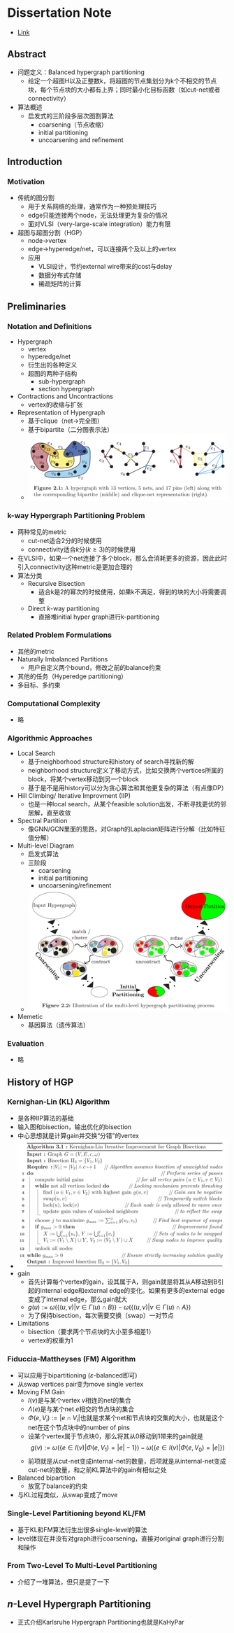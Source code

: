 # Dissertation Note
- [Link](https://publikationen.bibliothek.kit.edu/1000105953)

## Abstract
- 问题定义：Balanced hypergraph partitioning
  - 给定一个超图H以及正整数k，将超图的节点集划分为k个不相交的节点块，每个节点块的大小都有上界；同时最小化目标函数（如cut-net或者connectivity）
- 算法概述
  - 启发式的三阶段多层次图割算法
    - coarsening（节点收缩）
    - initial partitioning
    - uncoarsening and refinement

## Introduction
### Motivation
- 传统的图分割
  - 用于关系网络的处理，通常作为一种预处理技巧
  - edge只能连接两个node，无法处理更为复杂的情况
  - 面对VLSI（very-large-scale integration）能力有限
- 超图与超图分割（HGP）
  - node->vertex
  - edge->hyperedge/net，可以连接两个及以上的vertex
  - 应用
    - VLSI设计，节约external wire带来的cost与delay
    - 数据分布式存储
    - 稀疏矩阵的计算

## Preliminaries
### Notation and Definitions
- Hypergraph
  - vertex
  - hyperedge/net
  - 衍生出的各种定义
  - 超图的两种子结构
    - sub-hypergraph
    - section hypergraph
- Contractions and Uncontractions
  - vertex的收缩与扩张
- Representation of Hypergraph
  - 基于clique（net->完全图）
  - 基于bipartite（二分图表示法）
  - ![](fig/Dissertation-Note/超图的表示.jpg)
### k-way Hypergraph Partitioning Problem
- 两种常见的metric
  - cut-net适合2分的时候使用
  - connectivity适合$k$分$(k \ge 3)$的时候使用
- 在VLSI中，如果一个net连接了多个block，那么会消耗更多的资源，因此此时引入connectivity这种metric是更加合理的
- 算法分类
  - Recursive Bisection
    - 适合k是2的幂次的时候使用，如果k不满足，得到的块的大小将需要调整
  - Direct $k$-way partitioning
    - 直接堆initial hyper graph进行k-partitioning
### Related Problem Formulations
- 其他的metric
- Naturally Imbalanced Partitions
  - 用户自定义两个bound，修改之前的balance约束
- 其他的任务（Hyperedge partitioning）
- 多目标、多约束
### Computational Complexity
- 略
### Algorithmic Approaches
- Local Search
  - 基于neighborhood structure和history of search寻找新的解
  - neighborhood structure定义了移动方式，比如交换两个vertices所属的block，将某个vertex移动到另一个block
  - 基于是不是用history可以分为贪心算法和其他更复杂的算法（有点像DP）
- Hill Climbing/ Iterative Improvment (IIP)
  - 也是一种local search，从某个feasible solution出发，不断寻找更优的邻居解，直至收敛
- Spectral Partition
  - 像GNN/GCN里面的思路，对Graph的Laplacian矩阵进行分解（比如特征值分解）
- Multi-level Diagram
  - 启发式算法
  - 三阶段
    - coarsening
    - initial partitioning
    - uncoarsening/refinement
  - ![](fig/Dissertation-Note/多级算法.jpg)
- Memetic
  - 基因算法（遗传算法）
### Evaluation
- 略


## History of HGP
### Kernighan-Lin (KL) Algorithm
- 是各种IIP算法的基础
- 输入图和bisection，输出优化的bisection
- 中心思想就是计算gain并交换“分错”的vertex
- ![](fig/Dissertation-Note/KL算法.jpg)
- gain
  - 首先计算每个vertex的gain，设其属于A，则gain就是将其从A移动到B引起的internal edge和external edge的变化。如果有更多的external edge变成了internal edge，那么gain就大
  - $g(u) := \omega(\{ (u,v)| v \in \Gamma(u) \cap B \}) - \omega(\{(u,v)| v \in \Gamma(u) \cap A\})$
  - 为了保持bisection，每次需要交换（swap）一对节点
- Limitations
  - bisection（要求两个节点块的大小至多相差1）
  - vertex的权重为1
### Fiduccia-Mattheyses (FM) Algorithm
- 可以应用于bipartitioning ($\varepsilon$-balanced即可)
- 从swap vertices pair变为move single vertex
- Moving FM Gain
  - $I(v)$是与某个vertex $v$相连的net的集合
  - $\Lambda(e)$是与某个net $e$相交的节点块的集合
  - $\Phi(e, V_i) := \lvert e \cap V_i \rvert$也就是求某个net和节点块的交集的大小，也就是这个net在这个节点块中的number of pins
  - 设某个vertex属于节点块0，那么将其从0移动到1带来的gain就是$$g(v) := \omega(\{ e \in I(v) | \Phi(e,V_1) = \vert e \vert - 1 \}) - \omega(\{ e \in I(v) | \Phi(e,V_0) = \vert e \vert  \})$$
  - 前项就是从cut-net变成internal-net的数量，后项就是从internal-net变成cut-net的数量，和之前KL算法中的gain有相似之处
- Balanced bipartition
  - 放宽了balance的约束
- 与KL过程类似，从swap变成了move
### Single-Level Partitioning beyond KL/FM
- 基于KL和FM算法衍生出很多single-level的算法
- level体现在并没有对graph进行coarsening，直接对original graph进行分割和操作
### From Two-Level To Multi-Level Partitioning
- 介绍了一堆算法，但只是提了一下

## $n$-Level Hypergraph Partitioning
- 正式介绍Karlsruhe Hypergraph Partitioning也就是KaHyPar